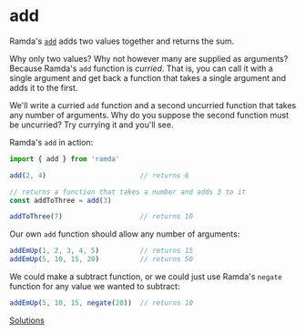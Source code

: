 # add

Ramda's [`add`](http://ramdajs.com/docs/#add) adds two values together and returns the sum.

Why only two values? Why not however many are supplied as arguments? Because Ramda's `add` function is *curried*. That is, you can call it with a single argument and get back a function that takes a single argument and adds it to the first.

We'll write a curried `add` function and a second uncurried function that takes any number of arguments. Why do you suppose the second function must be uncurried? Try currying it and you'll see.

Ramda's `add` in action:

```js
import { add } from 'ramda'

add(2, 4)                       // returns 6

// returns a function that takes a number and adds 3 to it
const addToThree = add(3)

addToThree(7)                   // returns 10
```

Our own `add` function should allow any number of arguments:

```js
addEmUp(1, 2, 3, 4, 5)          // returns 15
addEmUp(5, 10, 15, 20)          // returns 50
```

We could make a subtract function, or we could just use Ramda's `negate` function for any value we wanted to subtract:

```js
addEmUp(5, 10, 15, negate(20))  // returns 10
```

[Solutions](./solutions.md)
